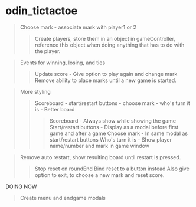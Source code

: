 # odin_tictactoe

> Choose mark - associate mark with player1 or 2
>> Create players, store them in an object in gameController, reference this object when doing anything that has to do with the player.

> Events for winning, losing, and ties
>> Update score - Give option to play again and change mark
>> Remove ability to place marks until a new game is started.

> More styling
>> Scoreboard - start/restart buttons - choose mark - who's turn it is - Better board
>>> Scoreboard - Always show while showing the game
>>> Start/restart buttons - Display as a modal before first game and after a game
>>> Choose mark - In same modal as start/restart buttons
>>> Who's turn it is - Show player name/number and mark in game window

> Remove auto restart, show resulting board until restart is pressed.
>> Stop reset on roundEnd
>> Bind reset to a button instead
>> Also give option to exit, to choose a new mark and reset score.


DOING NOW
> Create menu and endgame modals